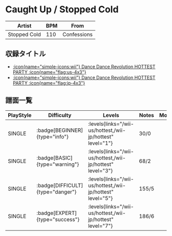 # Caught Up / Stopped Cold

|Artist|BPM|From|
|------|---|----|
|Stopped Cold|110|Confessions|

## 収録タイトル

- [:icon{name="simple-icons:wii"} Dance Dance Revolution HOTTEST PARTY :icon{name="flag:us-4x3"}](/wii-us/hottest)
- [:icon{name="simple-icons:wii"} Dance Dance Revolution HOTTEST PARTY :icon{name="flag:jp-4x3"}](/wii-jp/hottest)

## 譜面一覧

|PlayStyle|Difficulty|Levels|Notes|Movie|
|---------|----------|------|-----|-----|
|SINGLE| :badge[BEGINNER]{type="info"}| :levels{links="/wii-us/hottest,/wii-jp/hottest" level="1"}|30/0||
|SINGLE| :badge[BASIC]{type="warning"}| :levels{links="/wii-us/hottest,/wii-jp/hottest" level="3"}|68/2||
|SINGLE| :badge[DIFFICULT]{type="danger"}| :levels{links="/wii-us/hottest,/wii-jp/hottest" level="5"}|155/5||
|SINGLE| :badge[EXPERT]{type="success"}| :levels{links="/wii-us/hottest,/wii-jp/hottest" level="7"}|186/6||
